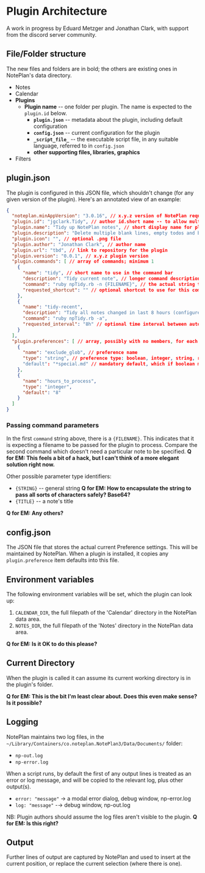 # Plugin Architecture
A work in progress by Eduard Metzger and Jonathan Clark, with support from the discord server community.

## File/Folder structure
The new files and folders are in bold; the others are existing ones in NotePlan's data directory.

- Notes
- Calendar
- **Plugins**
  - **Plugin name** -- one folder per plugin. The name is expected to the `plugin.id` below.
    - **`plugin.json`** -- metadata about the plugin, including default configuration
    - **`config.json`** -- current configuration for the plugin
    - **`_script_file_`** -- the executable script file, in any suitable language, referred to in `config.json`
    - **other supporting files, libraries, graphics**
- Filters

## plugin.json
The plugin is configured in this JSON file, which shouldn't change (for any given version of the plugin). Here's an annotated view of an example:

``` json
{
  "noteplan.minAppVersion": "3.0.16", // x.y.z version of NotePlan required
  "plugin.id": "jgclark.Tidy", // author id.short name -- to allow multiple plugins with similar names by different authors.
  "plugin.name": "Tidy up NotePlan notes", // short display name for plugin catalog
  "plugin.description": "Delete multiple blank lines, empty todos and bullets, etc.", // longer description for plugin catalog
  "plugin.icon": "", // optional .png file
  "plugin.author": "Jonathan Clark", // author name
  "plugin.url": "tbd", // link to repository for the plugin
  "plugin.version": "0.0.1", // x.y.z plugin version
  "plugin.commands": [ // array of commands; minimum 1
    {
      "name": "tidy", // short name to use in the command bar
      "description": "Tidy current note", // longer command description to use
      "command": "ruby npTidy.rb -n {FILENAME}", // the actual string that invokes the command
      "requested_shortcut": "" // optional shortcut to use for this command -- but up to NotePlan to decide how to honour this request (TODO: how to define this)
    },
    {
      "name": "tidy-recent",
      "description": "Tidy all notes changed in last 8 hours (configure using 'hours_to_process' preference), unless the filename matches the 'exclude_glob' preference",
      "command": "ruby npTidy.rb -a",
      "requested_interval": "8h" // optional time interval between automatic executions of this command.  TODO: Needs more definition on what to do when app is closed.
    }
  ],
  "plugin.preferences": [ // array, possibly with no members, for each preference that can be set
    {
      "name": "exclude_glob", // preference name
      "type": "string", // preference type: boolean, integer, string, real. TODO: what about arrays?
      "default": "*special.md" // mandatory default, which if boolean must be "true" or "false"
    },
    {
      "name": "hours_to_process",
      "type": "integer",
      "default": "8"
    }
  ]
}
```
### Passing command parameters
In the first `command` string above, there is a `{FILENAME}`. This indicates that it is expecting a filename to be passed for the plugin to process. Compare the second command which doesn't need a particular note to be specified.  **Q for EM: This feels a bit of a hack, but I can't think of a more elegant solution right now.**

Other possible parameter type identifiers:
- `{STRING}` -- general string  **Q for EM: How to encapsulate the string to pass all sorts of characters safely? Base64?**
- `{TITLE}` -- a note's title

**Q for EM: Any others?**
## config.json
The JSON file that stores the actual current Preference settings. This will be maintained by NotePlan. When a plugin is installed, it copies any `plugin.preference` item defaults into this file.

## Environment variables
The following environment variables will be set, which the plugin can look up:
1. `CALENDAR_DIR`, the full filepath of the 'Calendar' directory in the NotePlan data area.
2. `NOTES_DIR`, the full filepath of the 'Notes' directory in the NotePlan data area.

**Q for EM: Is it OK to do this please?**

## Current Directory
When the plugin is called it can assume its current working directory is in the plugin's folder.

**Q for EM: This is the bit I'm least clear about. Does this even make sense? Is it possible?**

## Logging
NotePlan maintains two log files, in the `~/Library/Containers/co.noteplan.NotePlan3/Data/Documents/` folder:
- `np-out.log`
- `np-error.log`

When a script runs, by default the first of any output lines is treated as an error or log message, and will be copied to the relevant log, plus other output(s).
- `error: "message"` → a modal error dialog, debug window, np-error.log 
- `log: "message"` -→ debug window, np-out.log

NB: Plugin authors should assume the log files aren't visible to the plugin. **Q for EM: Is this right?**

## Output
Further lines of output are captured by NotePlan and used to insert at the current position, or replace the current selection (where there is one).
